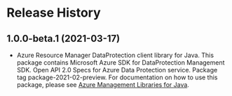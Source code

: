 # Release History

## 1.0.0-beta.1 (2021-03-17)

- Azure Resource Manager DataProtection client library for Java. This package contains Microsoft Azure SDK for DataProtection Management SDK. Open API 2.0 Specs for Azure Data Protection service. Package tag package-2021-02-preview. For documentation on how to use this package, please see [Azure Management Libraries for Java](https://aka.ms/azsdk/java/mgmt).

